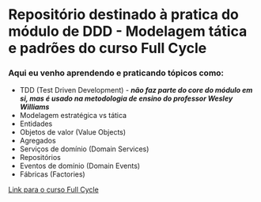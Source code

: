 # Repositório destinado à pratica do módulo de DDD - Modelagem tática e padrões do curso Full Cycle

### Aqui eu venho aprendendo e praticando tópicos como:

* TDD (Test Driven Development) - ***não faz parte do core do módulo em si, mas é usado na metodologia de ensino do professor Wesley Williams***
* Modelagem estratégica vs tática
* Entidades
* Objetos de valor (Value Objects)
* Agregados
* Serviços de domínio (Domain Services)
* Repositórios 
* Eventos de domínio (Domain Events)
* Fábricas (Factories)

[Link para o curso Full Cycle](https://curso.fullcycle.com.br/curso-fullcycle/)
